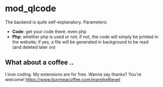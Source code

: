 # mod_qlcode

The backend is quite self-explanatory. Parameters:

* **Code**: get your code there. even php
* **Php**: whether php is used or not; if not, the code will simply be printed in the website; if yes, a file will be generated in background to be read (and deleted later on)

## What about a coffee ..

I love coding. My extensions are for free. Wanna say thanks? You're welcome! 
<https://www.buymeacoffee.com/mareikeRiegel>
